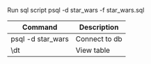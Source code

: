 Run sql script
psql -d star_wars -f star_wars.sql

| Command           | Description   |
| ----------------- | ------------- |
| psql -d star_wars | Connect to db |
| \dt               | View table    |
